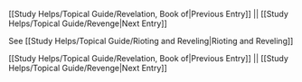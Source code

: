 [[Study Helps/Topical Guide/Revelation, Book of|Previous Entry]]  ||  [[Study Helps/Topical Guide/Revenge|Next Entry]]

 See [[Study Helps/Topical Guide/Rioting and Reveling|Rioting and Reveling]]

[[Study Helps/Topical Guide/Revelation, Book of|Previous Entry]]  ||  [[Study Helps/Topical Guide/Revenge|Next Entry]]
